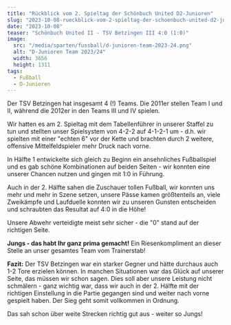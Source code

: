```yaml
---
title: "Rückblick vom 2. Spieltag der Schönbuch United D2-Junioren"
slug: "2023-10-08-rueckblick-vom-2-spieltag-der-schoenbuch-united-d2-junioren"
date: "2023-10-08"
teaser: "Schönbuch United II - TSV Betzingen III 4:0 (1:0)"
image:
  src: "/media/sparten/fussball/d-junioren-team-2023-24.png"
  alt: "D-Junioren Team 2023/24"
  width: 3656
  height: 1311
tags:
  - Fußball
  - D-Junioren
---
```

Der TSV Betzingen hat insgesamt 4 (!) Teams. Die 2011er stellen Team I und II, während die 2012er in den Teams III und IV spielen.

Wir hatten es am 2. Spieltag mit dem Tabellenführer in unserer Staffel zu tun und stellten unser Spielsystem von 4-2-2 auf 4-1-2-1 um - d.h. wir spielten mit einer "echten 6" vor der Kette und brachten durch 2 weitere, offensive Mittelfeldspieler mehr Druck nach vorne.

In Hälfte 1 entwickelte sich gleich zu Beginn ein ansehnliches Fußballspiel und es gab schöne Kombinationen auf beiden Seiten - wir konnten eine unserer Chancen nutzen und gingen mit 1:0 in Führung.

Auch in der 2. Hälfte sahen die Zuschauer tollen Fußball, wir konnten uns mehr und mehr in Szene setzen, unsere Pässe kamen größtenteils an, viele Zweikämpfe und Laufduelle konnten wir zu unseren Gunsten entscheiden und schraubten das Resultat auf 4:0 in die Höhe!

Unsere Abwehr verteidigte meist sehr sicher - die "0" stand auf der richtigen Seite.

**Jungs - das habt Ihr ganz prima gemacht!** Ein Riesenkompliment an dieser Stelle an unser gesamtes Team vom Trainerstab!

**Fazit:** Der TSV Betzingen war ein starker Gegner und hätte durchaus auch 1-2 Tore erzielen können. In manchen Situationen war das Glück auf unserer Seite, das müssen wir schon sagen. Dies soll aber unsere Leistung nicht schmälern - ganz wichtig war, dass wir auch in der 2. Hälfte mit der richtigen Einstellung in die Partie gegangen sind und weiter nach vorne gespielt haben. Der Sieg geht somit vollkommen in Ordnung.

Das sah schon über weite Strecken richtig gut aus - weiter so Jungs!
